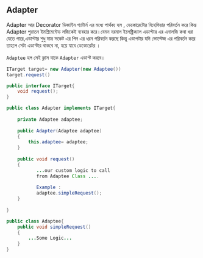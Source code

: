 ## Adapter 

Adapter আর Decorator ডিজাইন প্যাটার্ন এর মধ্যে পার্থক্য হল , ডেকোরেটোর বিহেভিয়ার 
পরিবর্তন করে কিন্ত Adapter পুরাতন ইমপ্লিমেন্টেড লজিকেই ব্যবহার করে।যেমন নরমাল ইলেক্ট্রিক্যাল
এডাপ্টার এর এনালজি কথা ধরা যেতে পারে,এডাপ্টার শুধু মাত্র সকেট এর পিন এর ধরন পরিবর্তন করছে
কিন্তু এডাপটার যদি ভোল্টেজ এর পরিবর্তন করে তাহলে সেটা এডাপ্টার থাকবে না, হয়ে যাবে 
ডেকোরেটর । 


`Adaptee` হল সেই ক্লাস যাকে `Adapter` এডাপ্ট করবে। 


```java
ITarget target= new Adapter(new Adaptee())
target.request()
```

```java
public interface ITarget{
    void request();
}
```

```java
public class Adapter implements ITarget{
    
    private Adaptee adaptee;
    
    public Adapter(Adaptee adaptee)
    {      
        this.adaptee= adaptee;
    }
    
    public void request()
    {
           ...our custom logic to call 
           from Adaptee Class ....
           
           Example :
           adaptee.simpleRequest();
    }
    
}
```

```java
public class Adaptee{
    public void simpleRequest()
    {
        ...Some Logic...
    }
}
```